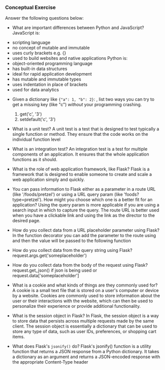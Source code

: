 ### Conceptual Exercise

Answer the following questions below:

- What are important differences between Python and JavaScript? 
JavaScript is:
* scripting language
* no concept of mutable and immutable
* uses curly brackets e.g. {}
* used to build websites and native applications
Python is:
* object-oriented programming language
* has built-in data structures
* ideal for rapid application development
* has mutable and immutable types
* uses indentation in place of brackets
* used for data analytics
- Given a dictionary like ``{"a": 1, "b": 2}``: , list two ways you
  can try to get a missing key (like "c") *without* your programming
  crashing.
  1. get('c', '3')
  2. setdefault('c', '3')

- What is a unit test?
  A unit test is a test that is designed to test typically a single function or method. They ensure that the code works on the individual function level

- What is an integration test?
  An integration test is a test for multiple components of an application. It ensures that the whole application functions as it should. 

- What is the role of web application framework, like Flask?
    Flask is a framework that is designed to enable someone to create and scale a web application simply and quickly.

- You can pass information to Flask either as a parameter in a route URL
  (like '/foods/pretzel') or using a URL query param (like
  'foods?type=pretzel'). How might you choose which one is a better fit
  for an application?
  Using the query param is more applicable if you are using a search input in which to capture the query. The route URL is better used when you have a clickable link and using the link as the director to the desired page.

- How do you collect data from a URL placeholder parameter using Flask? 
    In the function decorator you can add the parameter to the route using <someparam> and then the value will be passed to the following function

- How do you collect data from the query string using Flask?
  request.args.get('someplaceholder')

- How do you collect data from the body of the request using Flask?
    request.get_json() if json is being used or
    request.data['someplaceholder']

- What is a cookie and what kinds of things are they commonly used for?
    A cookie is a small text file that is stored on a user's computer or device by a website. Cookies are commonly used to store information about the user or their interactions with the website, which can then be used to personalize their experience or provide additional functionality.

- What is the session object in Flask?
    In Flask, the session object is a way to store data that persists across multiple requests made by the same client. The session object is essentially a dictionary that can be used to store any type of data, such as user IDs, preferences, or shopping cart items.

- What does Flask's `jsonify()` do?
    Flask's jsonify() function is a utility function that returns a JSON response from a Python dictionary. It takes a dictionary as an argument and returns a JSON-encoded response with the appropriate Content-Type header
